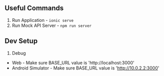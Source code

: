 ## Useful Commands

1. Run Application - `ionic serve`
1. Run Mock API Server - `npm run server`

## Dev Setup

1. Debug

- Web - Make sure BASE_URL value is 'http://localhost:3000'
- Android Simulator - Make sure BASE_URL value is 'http://10.0.2.2:3000'
